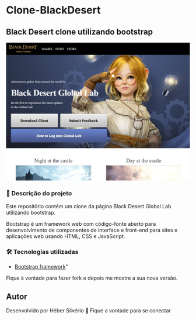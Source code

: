 # Clone-BlackDesert

## Black Desert clone utilizando bootstrap

![enter image description here](https://raw.githubusercontent.com/HeberSilverio/BlackDesert-Clone/main/SiteBootstrap.PNG)

###  🎫  Descrição do projeto

Este repositório contém um clone da página Black Desert Global Lab utilizando bootstrap.

Bootstrap é um framework web com código-fonte aberto para desenvolvimento de componentes de interface e front-end para sites e aplicações web usando HTML, CSS e JavaScript.

###  🛠️  Tecnologias utilizadas

 * [Bootstrap framework](https://getbootstrap.com/)"  

Fique à vontade para fazer fork e depois me mostre a sua nova versão.  

## Autor

Desenvolvido por Héber Silvério  👋  Fique a vontade para se conectar
